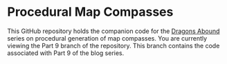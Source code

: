 # Procedural Map Compasses

This GitHub repository holds the companion code for the [Dragons Abound](https://heredragonsabound.blogspot.com/) series on procedural generation of map compasses.  You are currently viewing the Part 9 branch of the repository.  This branch contains the code associated with Part 9 of the blog series.
